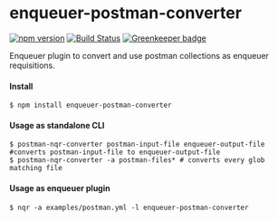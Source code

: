 # enqueuer-postman-converter
[![npm version](https://badge.fury.io/js/enqueuer-postman-converter.svg)](https://badge.fury.io/js/enqueuer-postman-converter) [![Build Status](https://travis-ci.org/enqueuer-land/enqueuer-postman-converter.svg?branch=master)](https://travis-ci.org/enqueuer-land/enqueuer-postman-converter) [![Greenkeeper badge](https://badges.greenkeeper.io/enqueuer-land/enqueuer-postman-converter.svg)](https://greenkeeper.io/)

Enqueuer plugin to convert and use postman collections as enqueuer requisitions.

#### Install
    $ npm install enqueuer-postman-converter
#### Usage as standalone CLI
    $ postman-nqr-converter postman-input-file enqueuer-output-file #converts postman-input-file to enqueuer-output-file  
    $ postman-nqr-converter -a postman-files* # converts every glob matching file    
#### Usage as enqueuer plugin
    $ nqr -a examples/postman.yml -l enqueuer-postman-converter

